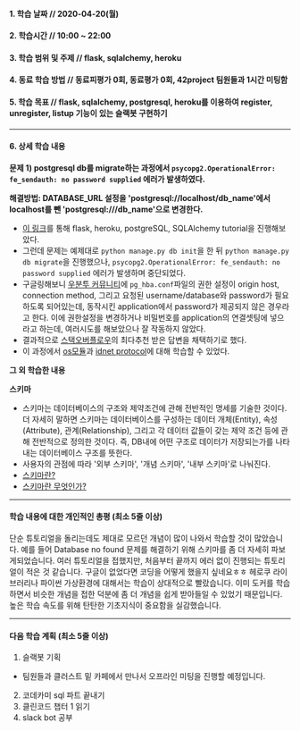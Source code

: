 #### 1. 학습 날짜 // 2020-04-20(월)

#### 2. 학습시간 // 10:00 ~ 22:00

#### 3. 학습 범위 및 주제 // flask, sqlalchemy, heroku

#### 4. 동료 학습 방법 // 동료피평가 0회, 동료평가 0회, 42project 팀원들과 1시간 미팅함

#### 5. 학습 목표 // flask, sqlalchemy, postgresql, heroku를 이용하여 register, unregister, listup 기능이 있는 슬랙봇 구현하기

---

#### 6. 상세 학습 내용

**문제 1) postgresql db를 migrate하는 과정에서 `psycopg2.OperationalError: fe_sendauth: no password supplied` 에러가 발생하였다.**

**해결방법: DATABASE_URL 설정을 'postgresql://localhost/db_name'에서 localhost를 뺀 'postgresql:///db_name'으로 변경한다.**

- [이 링크](https://medium.com/@dushan14/create-a-web-application-with-python-flask-postgresql-and-deploy-on-heroku-243d548335cc)를 통해 flask, heroku, postgreSQL, SQLAlchemy tutorial을 진행해보았다.
- 그런데 문제는 예제대로 `python manage.py db init`을 한 뒤 `python manage.py db migrate`을 진행했으나, `psycopg2.OperationalError: fe_sendauth: no password supplied` 에러가 발생하며 중단되었다.
- 구글링해보니 [우분투 커뮤니티](https://help.ubuntu.com/community/PostgreSQL#fe_sendauth:_no_password_supplied)에 `pg_hba.conf`파일의 권한 설정이 origin host, connection method, 그리고 요청된 username/database와 password가 필요하도록 되어있는데, 동작시킨 application에서 password가 제공되지 않은 경우라고 한다. 이에 권한설정을 변경하거나 비밀번호를 application의 연결셋팅에 넣으라고 하는데, 여러시도를 해보았으나 잘 작동하지 않았다.
- 결과적으로 [스택오버플로우](https://stackoverflow.com/questions/23839656/sqlalchemy-no-password-supplied-error)의 최다추천 받은 답변을 채택하기로 했다.
- 이 과정에서 [os모듈](https://wikidocs.net/33#os)과 [idnet protocol](https://en.wikipedia.org/wiki/Ident_protocol)에 대해 학습할 수 있었다.

**그 외 학습한 내용**

**스키마**

- 스키마는 데이터베이스의 구조와 제약조건에 관해 전반적인 명세를 기술한 것이다. 더 자세히 말하면 스키마는 데이터베이스를 구성하는 데이터 개체(Entity), 속성(Attribute), 관계(Relationship), 그리고 각 데이터 값들이 갖는 제약 조건 등에 관해 전반적으로 정의한 것이다. 즉, DB내에 어떤 구조로 데이터가 저장되는가를 나타내는 데이터베이스 구조를 뜻한다.
- 사용자의 관점에 따라 '외부 스키마', '개념 스키마', '내부 스키마'로 나눠진다.
- [스키마란?](https://jwprogramming.tistory.com/47)
- [스키마란 무엇인가?](https://coding-factory.tistory.com/216)

---

#### 학습 내용에 대한 개인적인 총평 (최소 5줄 이상)

단순 튜토리얼을 돌리는데도 제대로 모르던 개념이 많이 나와서 학습할 것이 많았습니다. 예를 들어 Database no found 문제를 해결하기 위해 스키마를 좀 더 자세히 파보게되었습니다. 여러 튜토리얼을 접했지만, 처음부터 끝까지 에러 없이 진행되는 튜토리얼이 적은 것 같습니다. 구글이 없었다면 코딩을 어떻게 했을지 싶네요ㅎㅎ
헤로쿠 라이브러리나 파이썬 가상환경에 대해서는 학습이 상대적으로 빨랐습니다. 이미 도커를 학습하면서 비슷한 개념을 접한 덕분에 좀 더 개념을 쉽게 받아들일 수 있었기 때문입니다. 높은 학습 속도를 위해 탄탄한 기초지식이 중요함을 실감했습니다.

---

#### 다음 학습 계획 (최소 5줄 이상)

1. 슬랙봇 기획

- 팀원들과 클러스트 밑 카페에서 만나서 오프라인 미팅을 진행할 예정입니다.

2. 코데카미 sql 파트 끝내기
3. 클린코드 챕터 1 읽기
4. slack bot 공부
